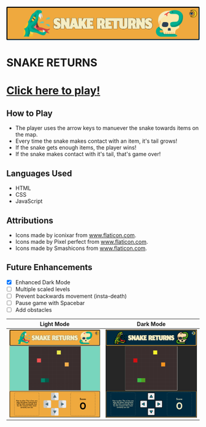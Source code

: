 ![SNAKE RETURNS](/images/readme/header.png/)

# SNAKE RETURNS

# [Click here to play!](https://snakereturns.netlify.app/)

## How to Play

* The player uses the arrow keys to manuever the snake towards items on the map.
* Every time the snake makes contact with an item, it's tail grows!
* If the snake gets enough items, the player wins!
* If the snake makes contact with it's tail, that's game over!

## Languages Used

* HTML
* CSS
* JavaScript

## Attributions

* Icons made by iconixar from www.flaticon.com.
* Icons made by Pixel perfect from www.flaticon.com.
* Icons made by Smashicons from www.flaticon.com.

## Future Enhancements

- [x] Enhanced Dark Mode
- [ ] Multiple scaled levels
- [ ] Prevent backwards movement (insta-death)
- [ ] Pause game with Spacebar
- [ ] Add obstacles 

Light Mode                 |  Dark Mode
:-------------------------:|:-------------------------:
![LIGHT MODE](/images/readme/fullscreenlight.png/)  |  ![DARK MODE](/images/readme/fullscreendark.png/)
